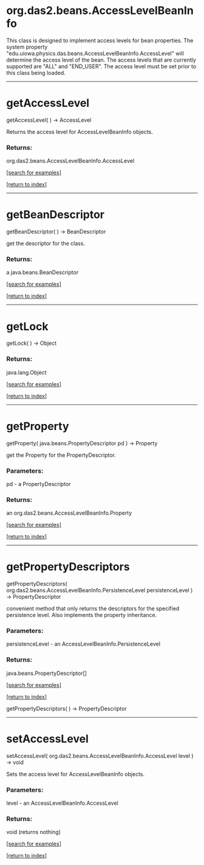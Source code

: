 # org.das2.beans.AccessLevelBeanInfo

This class is designed to implement access levels for bean properties.
 The system property "edu.uiowa.physics.das.beans.AccessLevelBeanInfo.AccessLevel" will
 determine the access level of the bean.  The access levels that are currently supported
 are "ALL" and "END_USER".  The access level must be set prior to this class being loaded.

***
<a name="getAccessLevel"></a>
# getAccessLevel
getAccessLevel(  ) &rarr; AccessLevel

Returns the access level for AccessLevelBeanInfo objects.

### Returns:
org.das2.beans.AccessLevelBeanInfo.AccessLevel


<a href="https://github.com/autoplot/dev/search?q=getAccessLevel&unscoped_q=getAccessLevel">[search for examples]</a>

<a href="https://github.com/autoplot/documentation/blob/master/javadoc/index-all.md">[return to index]</a>

***
<a name="getBeanDescriptor"></a>
# getBeanDescriptor
getBeanDescriptor(  ) &rarr; BeanDescriptor

get the descriptor for the class.

### Returns:
a java.beans.BeanDescriptor


<a href="https://github.com/autoplot/dev/search?q=getBeanDescriptor&unscoped_q=getBeanDescriptor">[search for examples]</a>

<a href="https://github.com/autoplot/documentation/blob/master/javadoc/index-all.md">[return to index]</a>

***
<a name="getLock"></a>
# getLock
getLock(  ) &rarr; Object



### Returns:
java.lang.Object


<a href="https://github.com/autoplot/dev/search?q=getLock&unscoped_q=getLock">[search for examples]</a>

<a href="https://github.com/autoplot/documentation/blob/master/javadoc/index-all.md">[return to index]</a>

***
<a name="getProperty"></a>
# getProperty
getProperty( java.beans.PropertyDescriptor pd ) &rarr; Property

get the Property for the PropertyDescriptor.

### Parameters:
pd - a PropertyDescriptor

### Returns:
an org.das2.beans.AccessLevelBeanInfo.Property


<a href="https://github.com/autoplot/dev/search?q=getProperty&unscoped_q=getProperty">[search for examples]</a>

<a href="https://github.com/autoplot/documentation/blob/master/javadoc/index-all.md">[return to index]</a>

***
<a name="getPropertyDescriptors"></a>
# getPropertyDescriptors
getPropertyDescriptors( org.das2.beans.AccessLevelBeanInfo.PersistenceLevel persistenceLevel ) &rarr; PropertyDescriptor

convenient method that only returns the descriptors for the specified persistence level.
 Also implements the property inheritance.

### Parameters:
persistenceLevel - an AccessLevelBeanInfo.PersistenceLevel

### Returns:
java.beans.PropertyDescriptor[]


<a href="https://github.com/autoplot/dev/search?q=getPropertyDescriptors&unscoped_q=getPropertyDescriptors">[search for examples]</a>

<a href="https://github.com/autoplot/documentation/blob/master/javadoc/index-all.md">[return to index]</a>

getPropertyDescriptors(  ) &rarr; PropertyDescriptor<br>
***
<a name="setAccessLevel"></a>
# setAccessLevel
setAccessLevel( org.das2.beans.AccessLevelBeanInfo.AccessLevel level ) &rarr; void

Sets the access level for AccessLevelBeanInfo objects.

### Parameters:
level - an AccessLevelBeanInfo.AccessLevel

### Returns:
void (returns nothing)


<a href="https://github.com/autoplot/dev/search?q=setAccessLevel&unscoped_q=setAccessLevel">[search for examples]</a>

<a href="https://github.com/autoplot/documentation/blob/master/javadoc/index-all.md">[return to index]</a>

